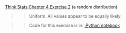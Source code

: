 [Think Stats Chapter 4 Exercise 2](http://greenteapress.com/thinkstats2/html/thinkstats2005.html#toc41) (a random distribution)

>> Uniform. All values appear to be equally likely.

>> Code for this exercise is in: [iPython notebook](stat_sol.ipynb)
